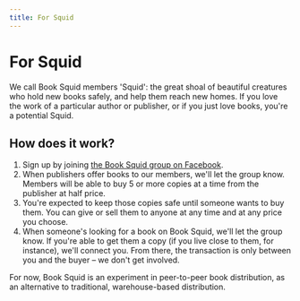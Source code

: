 ```yaml
---
title: For Squid
---
```


# For Squid

We call Book Squid members 'Squid': the great shoal of beautiful creatures who hold new books safely, and help them reach new homes. If you love the work of a particular author or publisher, or if you just love books, you're a potential Squid.

## How does it work?

1. Sign up by joining [the Book Squid group on Facebook](https://www.facebook.com/groups/453029221574430/).
2. When publishers offer books to our members, we'll let the group know. Members will be able to buy 5 or more copies at a time from the publisher at half price.
3. You're expected to keep those copies safe until someone wants to buy them. You can give or sell them to anyone at any time and at any price you choose.
4. When someone's looking for a book on Book Squid, we'll let the group know. If you're able to get them a copy (if you live close to them, for instance), we'll connect you. From there, the transaction is only between you and the buyer – we don't get involved.

For now, Book Squid is an experiment in peer-to-peer book distribution, as an alternative to traditional, warehouse-based distribution.
